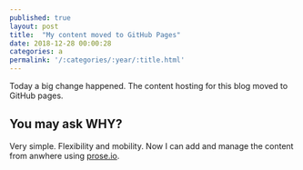 ```yaml
---
published: true
layout: post
title:  "My content moved to GitHub Pages"
date: 2018-12-28 00:00:28
categories: a
permalink: '/:categories/:year/:title.html'
---
```

Today a big change happened. The content hosting for this blog moved to GitHub pages.

## You may ask WHY?

Very simple. Flexibility and mobility. Now I can add and manage the content from anwhere using [prose.io](https://prose.io).
